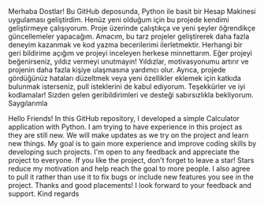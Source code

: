 Merhaba Dostlar! Bu GitHub deposunda, Python ile basit bir Hesap Makinesi uygulaması geliştirdim. Henüz yeni olduğum için bu projede kendimi geliştirmeye çalışıyorum. Proje üzerinde çalıştıkça ve yeni şeyler öğrendikçe güncellemeler yapacağım. Amacım, bu tarz projeler geliştirerek daha fazla deneyim kazanmak ve kod yazma becerilerimi ilerletmektir. Herhangi bir geri bildirime açığım ve projeyi inceleyen herkese minnettarım. Eğer projeyi beğenirseniz, yıldız vermeyi unutmayın! Yıldızlar, motivasyonumu artırır ve projenin daha fazla kişiye ulaşmasına yardımcı olur. Ayrıca, projede gördüğünüz hataları düzeltmek veya yeni özellikler eklemek için katkıda bulunmak isterseniz, pull isteklerini de kabul ediyorum. Teşekkürler ve iyi kodlamalar! Sizden gelen geribildirimleri ve desteği sabırsızlıkla bekliyorum. Saygılarımla

Hello Friends! In this GitHub repository, I developed a simple Calculator application with Python. I am trying to have experience in this project as they are still new. We will make updates as we try on the project and learn new things. My goal is to gain more experience and improve coding skills by developing such projects. I'm open to any feedback and appreciate the project to everyone. If you like the project, don't forget to leave a star! Stars reduce my motivation and help reach the goal to more people. I also agree to pull it rather than use it to fix bugs or include new features you see in the project. Thanks and good placements! I look forward to your feedback and support. Kind regards
